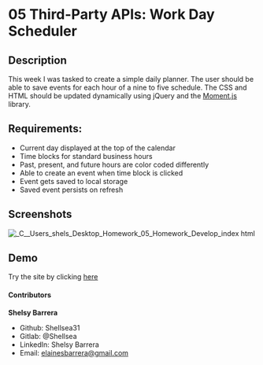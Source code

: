 # 05 Third-Party APIs: Work Day Scheduler
 
 ## Description

 This week I was tasked to create a simple daily planner. The user should be able to save events for each hour of a nine to five schedule. The CSS and HTML should be updated dynamically using jQuery and the [Moment.js](https://momentjs.com/) library.

 ## Requirements:

 * Current day displayed at the top of the calendar
 * Time blocks for standard business hours
 * Past, present, and future hours are color coded differently
 * Able to create an event when time block is clicked
 * Event gets saved to local storage
 * Saved event persists on refresh

 ## Screenshots

 ![_C__Users_shels_Desktop_Homework_05_Homework_Develop_index html](https://user-images.githubusercontent.com/70654835/97795560-12a14c00-1bc5-11eb-94ed-7d1779d6fa79.png)
 
 ## Demo

 Try the site by clicking [here](https://shellsea31.github.io/A_Simple_Planner/)
 
 
 
 
 
 #### Contributors

 **Shelsy Barrera**
 * Github: Shellsea31
 * Gitlab: @Shellsea
 * LinkedIn: Shelsy Barrera
 * Email: elainesbarrera@gmail.com


